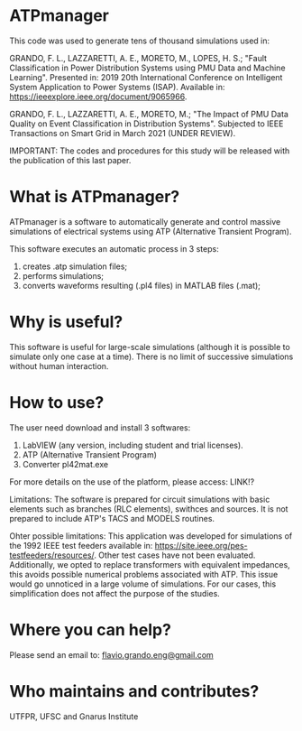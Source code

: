 # ATPmanager
This code was used to generate tens of thousand simulations used in:

 GRANDO, F. L., LAZZARETTI, A. E., MORETO, M., LOPES, H. S.; "Fault Classification in Power Distribution Systems using PMU Data and Machine Learning". Presented in: 2019 20th International Conference on Intelligent System Application to Power Systems (ISAP). Available in: https://ieeexplore.ieee.org/document/9065966.

 GRANDO, F. L., LAZZARETTI, A. E., MORETO, M.; "The Impact of PMU Data Quality on Event Classification in Distribution Systems". Subjected to IEEE Transactions on Smart Grid in March 2021 (UNDER REVIEW).

IMPORTANT: The codes and procedures for this study will be released with the publication of this last paper.

# What is ATPmanager?

ATPmanager is a software to automatically generate and control massive simulations of electrical systems using ATP (Alternative Transient Program). 

This software executes an automatic process in 3 steps: 
1) creates .atp simulation files;
2) performs simulations;
3) converts waveforms resulting (.pl4 files) in MATLAB files (.mat);

# Why is useful?
This software is useful for large-scale simulations (although it is possible to simulate only one case at a time). There is no limit of successive simulations without human interaction.

# How to use?

The user need download and install 3 softwares:

1) LabVIEW (any version, including student and trial licenses).
2) ATP (Alternative Transient Program)
3) Converter pl42mat.exe

For more details on the use of the platform, please access: LINK!?

Limitations:
The software is prepared for circuit simulations with basic elements such as branches (RLC elements), swithces and sources. It is not prepared to include ATP's TACS and MODELS routines.

Ohter possible limitations:
This application was developed for simulations of the  1992 IEEE test feeders available in: https://site.ieee.org/pes-testfeeders/resources/. Other test cases have not been evaluated. Additionally, we opted to replace transformers with equivalent impedances, this avoids possible numerical problems associated with ATP. This issue would go unnoticed in a large volume of simulations. For our cases, this simplification does not affect the purpose of the studies.




# Where you can help?
Please send an email to: flavio.grando.eng@gmail.com

# Who maintains and contributes?
UTFPR, UFSC and Gnarus Institute
